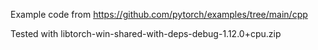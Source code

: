 Example code from https://github.com/pytorch/examples/tree/main/cpp

Tested with libtorch-win-shared-with-deps-debug-1.12.0+cpu.zip
